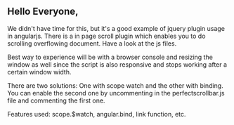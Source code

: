 Hello Everyone,
--------------

We didn't have time for this, but it's a good example of jquery plugin usage in angularjs.  There is a in page scroll plugin which enables
you to do scrolling overflowing document.  Have a look at the js files.

Best way to experience will be with a browser console and resizing the window as well since the script is also responsive and stops working
after a certain window width.

There are two solutions: One with scope watch and the other with binding. You can enable the second one by uncommenting in the
perfectscrollbar.js file and commenting the first one.

Features used: scope.$watch, angular.bind, link function, etc.
